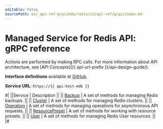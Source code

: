 ```yaml
---
editable: false
sourcePath: en/_api-ref-grpc/mdb/redis/v1/api-ref/grpc/index.md
---
```


# Managed Service for Redis API: gRPC reference

Actions are performed by making RPC calls. For more information about API architecture, see [API Concepts]({{ api-url-prefix }}/api-design-guide/).

**Interface definitions** available at [GitHub](https://github.com/yandex-cloud/cloudapi/tree/master/yandex/cloud/mdb/redis/v1).

**Service URL**: `https://{{ api-host-mdb }}`

#|
||Service | Description ||
|| [Backup](Backup/index.md) | A set of methods for managing Redis backups. ||
|| [Cluster](Cluster/index.md) | A set of methods for managing Redis clusters. ||
|| [Operation](Operation/index.md) | A set of methods for managing operations for asynchronous API requests. ||
|| [ResourcePreset](ResourcePreset/index.md) | A set of methods for working with resource presets. ||
|| [User](User/index.md) | A set of methods for managing Redis User resources. ||
|#